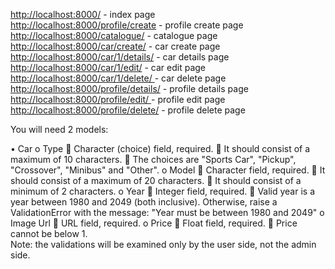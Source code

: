 [http://localhost:8000/](http://localhost:8000/) - index page <br>
[http://localhost:8000/profile/create](http://localhost:8000/profile/create) - profile create page <br>
[http://localhost:8000/catalogue/](http://localhost:8000/catalogue/) - catalogue page <br>
[http://localhost:8000/car/create/](http://localhost:8000/car/create/) - car create page <br>
[http://localhost:8000/car/1/details/](http://localhost:8000/car/1/details/) - car details page <br>
[http://localhost:8000/car/1/edit/](http://localhost:8000/car/1/edit/) - car edit page <br>
[http://localhost:8000/car/1/delete/ ](http://localhost:8000/car/1/delete/ )- car delete page <br>
[http://localhost:8000/profile/details/](http://localhost:8000/profile/details/) - profile details page <br>
[http://localhost:8000/profile/edit/ ](http://localhost:8000/profile/edit/ )- profile edit page <br>
[http://localhost:8000/profile/delete/](http://localhost:8000/profile/delete/) - profile delete page


You will need 2 models:

•	Car
o	Type
	Character (choice) field, required.
	It should consist of a maximum of 10 characters.
	The choices are "Sports Car", "Pickup", "Crossover", "Minibus" and "Other".
o	Model
	Character field, required.
	It should consist of a maximum of 20 characters.
	It should consist of a minimum of 2 characters.
o	Year
	Integer field, required.
	Valid year is a year between 1980 and 2049 (both inclusive). Otherwise, raise a ValidationError with the message: "Year must be between 1980 and 2049"
o	Image Url
	URL field, required.
o	Price
	Float field, required.
	Price cannot be below 1.	
Note: the validations will be examined only by the user side, not the admin side.
